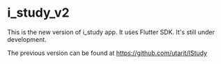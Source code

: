 # i_study_v2

This is the new version of i_study app. It uses Flutter SDK. It's still under development.

The previous version can be found at https://github.com/utarit/IStudy

